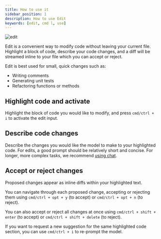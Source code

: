 ```yaml
---
title: How to use it
sidebar_position: 1
description: How to use Edit
keywords: [edit, cmd l, use]
---
```


![edit](/img/edit.gif)

Edit is a convenient way to modify code without leaving your current file. Highlight a block of code, describe your code changes, and a diff will be streamed inline to your file which you can accept or reject.

Edit is best used for small, quick changes such as:

- Writing comments
- Generating unit tests
- Refactoring functions or methods

## Highlight code and activate

Highlight the block of code you would like to modify, and press `cmd/ctrl + i` to activate the edit input.

## Describe code changes

Describe the changes you would like the model to make to your highlighted code. For edits, a good prompt should be relatively short and concise. For longer, more complex tasks, we recommend [using chat](./chat.md).

## Accept or reject changes

Proposed changes appear as inline diffs within your highlighted text.

You can navigate through each proposed change, accepting or rejecting them using `cmd/ctrl + opt + y` (to accept) or `cmd/ctrl + opt + n` (to reject).

You can also accept or reject all changes at once using `cmd/ctrl + shift + enter` (to accept) or `cmd/ctrl + shift + delete` (to reject).

If you want to request a new suggestion for the same highlighted code section, you can use `cmd/ctrl + i` to re-prompt the model.
